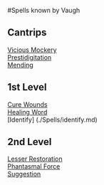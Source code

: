 #Spells known by Vaugh

## Cantrips
[Vicious Mockery](./Spells/vicious_mockery.md)  
[Prestidigitation](./Spells/prestidigitation.md)  
[Mending](./Spells/mending.md)

## 1st Level
[Cure Wounds](./Spells/cure_wounds.md)  
[Healing Word](./Spells/healing_word.md)  
[Identify] (./Spells/identify.md)  

## 2nd Level
[Lesser Restoration](./Spells/lesser_restoration.md)  
[Phantasmal Force](./Spells/phantasmal_force.md)  
[Suggestion](./Spells/suggestion.md)
